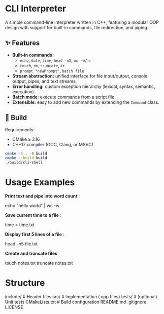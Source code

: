 # CLI Interpreter

A simple command-line interpreter written in C++, featuring a modular OOP design with support for built-in commands, file redirection, and piping.

## ✨ Features
- **Built-in commands:**
  - `echo`, `date`, `time`, `head -nX`, `wc -w/-c`
  - `touch`, `rm`, `truncate`, `tr`
  - `prompt "newPrompt"`, `batch file`
- **Stream abstraction:** unified interface for file input/output, console output, pipes, and text streams.
- **Error handling:** custom exception hierarchy (lexical, syntax, semantic, execution).
- **Batch mode:** execute commands from a script file.
- **Extensible:** easy to add new commands by extending the `Command` class.

## 🚀 Build
Requirements:
- CMake ≥ 3.16
- C++17 compiler (GCC, Clang, or MSVC)

```bash
cmake -S . -B build
cmake --build build
./build/cli-shell
```

# Usage Examples

**Print text and pipe into word count** :

echo "hello world" | wc -w

**Save current time to a file** :

time > time.txt

**Display first 5 lines of a file** :

head -n5 file.txt

**Create and truncate files** :

touch notes.txt
truncate notes.txt

# Structure

include/        # Header files
src/            # Implementation (.cpp files)
tests/          # (optional) Unit tests
CMakeLists.txt  # Build configuration
README.md
.gitignore
LICENSE

